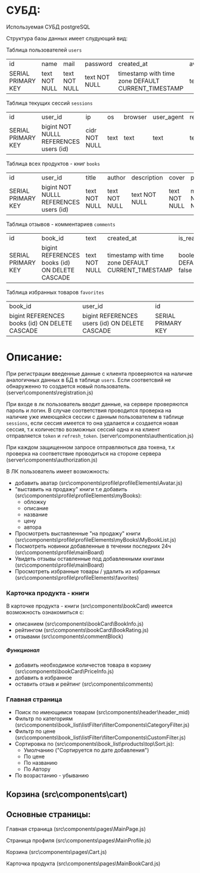 # СУБД:
Используемая СУБД postgreSQL

Структура базы данных имеет слудующий вид:

Таблица пользователей `users`
<table>
<tr>
<td>id</td><td>name</td><td>mail</td><td>password</td><td>created_at</td><td>avatar</td><td>phone</td>
</tr>
<tr>
<td>SERIAL PRIMARY KEY</td>
<td>text NOT NULL</td>
<td>text NOT NULL</td>
<td>text NOT NULL</td>
<td>timestamp with time zone DEFAULT CURRENT_TIMESTAMP</td>
<td>text</td>
<td>text</td>
</tr>
  </table>

Таблица текущих сессий `sessions`
<table>
<tr>
<td>id</td><td>user_id</td><td>ip</td><td>os</td><td>browser</td><td>user_agent</td>
<td>refresh_token</td><td>expired_at</td><td>created_at</td><td>name</td>
</tr>
<tr>
<td>SERIAL PRIMARY KEY</td>
<td>bigint NOT NULLL REFERENCES users (id)</td>
<td>cidr NOT NULL</td>
<td>text</td> 
<td>text</td>
<td>text</td>
<td>text</td>
<td>timestamp with time zone</td>
<td>timestamp with time zone</td>
<td>text</td>
</tr>
</table>

Таблица всех продуктов - книг `books`
<table>
<tr>
<td>id</td><td>user_id</td><td>title</td><td>author</td><td>description</td><td>cover</td>
<td>price</td><td>created_at</td><td>rating</td><td>category</td><td>sale</td>
</tr>
<tr>
<td>SERIAL PRIMARY KEY</td>
<td>bigint NOT NULLL REFERENCES users (id)</td>
<td>text NOT NULL</td>
<td>text NOT NULL</td>
<td>text NOT NULL</td>
<td>text NOT NULL</td>
<td>money NOT NULL</td>
<td>timestamp with time zone DEFAULT CURRENT_TIMESTAMP</td>
<td>real</td>
<td>text</td>
<td>boolean DEFAULT false</td>
</tr>
</table>

Таблица отзывов - комментариев `comments`
<table>
<tr>
<td>id</td><td>book_id</td><td>text</td><td>created_at</td>
<td>is_read</td><td>author_name</td><td>rating</td>
</tr>
<tr>
<td>SERIAL PRIMARY KEY</td>
<td>bigint REFERENCES books (id) ON DELETE CASCADE</td>
<td>text NOT NULL</td>
<td>timestamp with time zone DEFAULT CURRENT_TIMESTAMP</td>
<td>boolean DEFAULT false</td>
<td>text</td>
<td>smallint</td>
</tr>
</table>

Таблица избранных товаров `favorites`
<table>
<tr>
<td>book_id</td><td>user_id</td><td>id</td>
</tr>
<tr>
<td>bigint REFERENCES books (id) ON DELETE CASCADE</td>
<td>bigint REFERENCES users (id) ON DELETE CASCADE</td>
<td>SERIAL PRIMARY KEY</td>
</tr>
</table>

# Описание:

При регистрации введенные данные с клиента проверяются на наличие аналогичных данных в БД в таблице `users`. Если соответсвий не обнаруженно то создается новый пользователь. (server\components\registration.js)

При входе в лк пользователь вводит данные, на сервере проверяются пароль и логин. 
В случае соответствия проводится проверка на наличие уже имеющейся сессии с данным пользователем в таблице `sessions`, если сессия имеется то она удалается и создается новая сессия, т.к количество возможных сессий одна и на клиент отправляется `token` и `refresh_token`. (server\components\authentication.js)

При каждом защищенном запросе отправляються два токена, т.к проверка на соответствие проводиться на стороне сервера (server\components\authorization.js)

В ЛК пользователь имеет возможность:
<ul>
<li>добавить аватар (src\components\profile\profileElements\Avatar.js)</li>
<li>"выставить на продажу" книги т.е добавить (src\components\profile\profileElements\myBooks):
<ul>
<li>обложку</li>
<li>описание</li>
<li>название</li>
<li>цену</li>
<li>автора</li>
</ul>
</li>
<li>Просмотреть выставленные "на продажу" книги (src\components\profile\profileElements\myBooks\MyBookList.js)</li>
<li>Посмотреть новинки добавленные в течении последних 24ч (src\components\profile\mainBoard)</li>
<li>Увидеть отзывы оставленные под добавленными книгами
(src\components\profile\mainBoard)</li>
<li>Просмотреть избранные товары / удалить из избранных (src\components\profile\profileElements\favorites)</li>
</ul>

### Карточка продукта - книги

В карточке продукта - книги (src\components\bookCard) имеется возможность ознакомиться c:
<ul>
<li>описанием (src\components\bookCard\BookInfo.js)</li>
<li>рейтингом (src\components\bookCard\BookRating.js)</li>
<li>отзывами (src\components\commentBlock)</li>
</ul>

##### Функционал

<ul>
<li> добавить необходимое количестов товара в корзину (src\components\bookCard\PriceInfo.js)</li>
<li>добавить в избранное</li>
<li> оставить отзыв и рейтинг (src\components\comments)</li>
</ul>

### Главная страница

<ul>
<li>Поиск по имеющимся товарам (src\components\header\header_mid)</li>
<li>Фильтр по категориям (src\components\book_list\listFilter\filterComponents\CategoryFilter.js)</li>
<li>Фильтр по цене (src\components\book_list\listFilter\filterComponents\CustomFilter.js)</li>
<li>Сортировка по (src\components\book_list\products\top\Sort.js):
<ul>
<li>Умолчанию ("Сортируется по дате добавления")</li>
<li>По цене</li>
<li>По названию</li>
<li>По Автору</li>
</ul>
</li>
<li>По возрастанию - убыванию</li>
</ul>

## Корзина (src\components\cart)

## Основные страницы:

Главная страница (src\components\pages\MainPage.js)

Страница профиля (src\components\pages\MainProfile.js)

Корзина (src\components\pages\Cart.js)

Карточка продукта (src\components\pages\MainBookCard.js)

